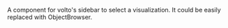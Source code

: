 A component for volto's sidebar to select a visualization. It could be easily
replaced with ObjectBrowser.

